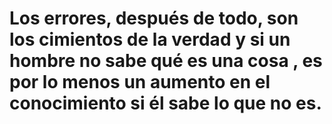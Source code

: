 # Los errores, después de todo, son los cimientos de la verdad y si un hombre no sabe qué es una cosa , es por lo menos un aumento en el conocimiento si él sabe lo que no es.